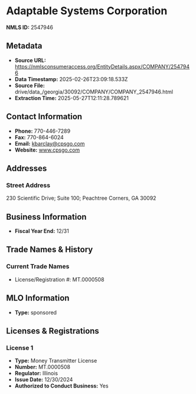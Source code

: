 # Adaptable Systems Corporation

**NMLS ID:** 2547946

## Metadata
- **Source URL:** https://nmlsconsumeraccess.org/EntityDetails.aspx/COMPANY/2547946
- **Data Timestamp:** 2025-02-26T23:09:18.533Z
- **Source File:** drive/data_/georgia/30092/COMPANY/COMPANY_2547946.html
- **Extraction Time:** 2025-05-27T12:11:28.789621

## Contact Information
- **Phone:** 770-446-7289
- **Fax:** 770-864-6024
- **Email:** kbarclay@cpsgo.com
- **Website:** www.cpsgo.com

## Addresses
### Street Address
230 Scientific Drive; Suite 100; Peachtree Corners, GA 30092

## Business Information
- **Fiscal Year End:** 12/31

## Trade Names & History
### Current Trade Names
- License/Registration #: MT.0000508

## MLO Information
- **Type:** sponsored

## Licenses & Registrations

### License 1
- **Type:** Money Transmitter License
- **Number:** MT.0000508
- **Regulator:** Illinois
- **Issue Date:** 12/30/2024
- **Authorized to Conduct Business:** Yes
